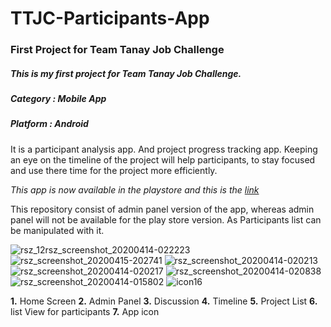 # TTJC-Participants-App
### First Project for Team Tanay Job Challenge
##### This is my first project for Team Tanay Job Challenge.
##### Category : Mobile App
##### Platform : Android
 It is a participant analysis app.
 And project progress tracking app.
 Keeping an eye on the timeline of the project will help participants,
 to stay focused and use there time for the project more efficiently.

 *This app is now available in the playstore and this is the [link](https://play.google.com/store/apps/details?id=com.job.challenge.ttjcParticipantsApp)*
 
 This repository consist of admin panel version of the app, whereas admin panel will not be available for the play store version.
 As Participants list can be manipulated with it.


![rsz_12rsz_screenshot_20200414-022223](https://user-images.githubusercontent.com/52632590/79351835-c824ee80-7f56-11ea-9ccd-861495488145.png) ![rsz_screenshot_20200415-202741](https://user-images.githubusercontent.com/52632590/79352785-e93a0f00-7f57-11ea-8bab-728e2b841118.png) ![rsz_screenshot_20200414-020213](https://user-images.githubusercontent.com/52632590/79353123-446c0180-7f58-11ea-8139-1d4c161babdf.png) ![rsz_screenshot_20200414-020217](https://user-images.githubusercontent.com/52632590/79353165-52218700-7f58-11ea-8ae1-1b760dd676c8.png) ![rsz_screenshot_20200414-020838](https://user-images.githubusercontent.com/52632590/79353210-636a9380-7f58-11ea-8f7b-564aa03bb955.png) ![rsz_screenshot_20200414-015802](https://user-images.githubusercontent.com/52632590/79353253-6f565580-7f58-11ea-834c-4a03949b9053.png) ![icon16](https://user-images.githubusercontent.com/52632590/79567018-16f69380-80d1-11ea-99d4-d0d7c0cf93b7.png)





 **1.** Home Screen  **2.** Admin Panel **3.** Discussion **4.** Timeline **5.** Project List **6.** list View for participants **7.** App icon
